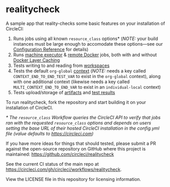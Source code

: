 # realitycheck
A sample app that reality-checks some basic features on your installation of CircleCI:
1. Runs jobs using all known `resource_class` options* (*NOTE:* your build instances must be large enough to accomodate these options—see our [Configuration Reference](https://circleci.com/docs/2.0/configuration-reference/#resource_class) for details)
2. Runs [machine executor](https://circleci.com/docs/2.0/executor-types/#using-machine) & [remote Docker](https://circleci.com/docs/2.0/building-docker-images) jobs, both with and without [Docker Layer Caching](https://circleci.com/docs/2.0/docker-layer-caching)
3. Tests writing to and reading from [workspaces](https://circleci.com/docs/2.0/workflows/#using-workspaces-to-share-data-among-jobs)
4. Tests the default `org-global` [context](https://circleci.com/docs/2.0/contexts) (*NOTE:* needs a key called `CONTEXT_END_TO_END_TEST_VAR` to exist in the `org-global` context), along with one additional context (likewise needs a key called `MULTI_CONTEXT_END_TO_END_VAR` to exist in an `individual-local` context)
5. Tests upload/storage of [artifacts](https://circleci.com/docs/2.0/artifacts) and [test results](https://circleci.com/docs/2.0/collect-test-data)

To run realitycheck, fork the repository and start building it on your installation of CircleCI.

_* The `resource_class` Workflow queries the CircleCI API to verify that jobs ran with the requested `resource_class` options and depends on users setting the base URL of their hosted CircleCI installation in the config.yml file (value defaults to https://circleci.com)_

If you have more ideas for things that should tested, please submit a PR against the open-source repository on GitHub where this project is maintained: <https://github.com/circleci/realitycheck>

See the current CI status of the main repo at <https://circleci.com/gh/circleci/workflows/realitycheck>.

View the LICENSE file in this repository for licensing information.
